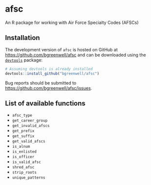 # afsc
An R package for working with Air Force Specialty Codes (AFSCs)

## Installation

The development version of `afsc` is hosted on GitHub at https://github.com/bgreenwell/afsc and can be downloaded using the [`devtools`](https://github.com/hadley/devtools) package:
```r
# Assuming devtools is already installed
devtools::install_github("bgreenwell/afsc")
```
Bug reports should be submitted to https://github.com/bgreenwell/afsc/issues.

## List of available functions
  * `afsc_type `
  * `get_career_group` 
  * `get_invalid_afscs` 
  * `get_prefix` 
  * `get_suffix` 
  * `get_valid_afscs` 
  * `is_alnum`
  * `is_enlisted`
  * `is_officer` 
  * `is_valid_afsc` 
  * `shred_afsc` 
  * `strip_roots` 
  * `unique_patterns`

